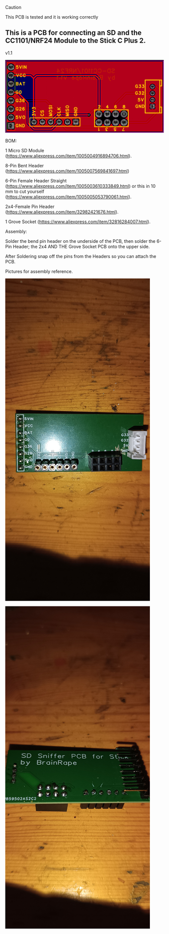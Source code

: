 > [!CAUTION]
This PCB is tested and it is working correctly

## This is a PCB for connecting an SD and the CC1101/NRF24 Module to the Stick C Plus 2.

v1.1

![Preview of the SD-CC1101/NRF24 PCB for the Stick C Plus 2](/Stick_C_Plus_2/M5Stick_C_Plus_2_SD+CC1101/Pics/Stick_SD_CC1101_v1.1.png)

BOM:

1 Micro SD Module (https://www.aliexpress.com/item/1005004916894706.html).

8-Pin Bent Header (https://www.aliexpress.com/item/1005007569841697.html)

6-Pin Female Header Straight (https://www.aliexpress.com/item/1005003610333849.html) or this in 10 mm to cut yourself (https://www.aliexpress.com/item/1005005053790061.html).

2x4-Female Pin Header (https://www.aliexpress.com/item/32982421676.html).

1 Grove Socket (https://www.aliexpress.com/item/32816284007.html).

Assembly:

Solder the bend pin header on the underside of the PCB, then solder the 6-Pin Header; the 2x4 AND THE Grove Socket PCB onto the upper side.

After Soldering snap off the pins from the Headers so you can attach the PCB.

Pictures for assembly reference.

![Assembly](/Stick_C_Plus_2/M5Stick_C_Plus_2_SD+CC1101/Pics/Stick_SD_CC_NRF_Assembly_1.jpg)

![Assembly](/Stick_C_Plus_2/M5Stick_C_Plus_2_SD+CC1101/Pics/Stick_SD_CC_NRF_Assembly_2.jpg)
